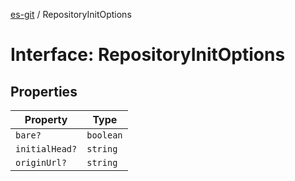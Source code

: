 [es-git](../globals.md) / RepositoryInitOptions

# Interface: RepositoryInitOptions

## Properties

| Property | Type |
| ------ | ------ |
| <a id="bare"></a> `bare?` | `boolean` |
| <a id="initialhead"></a> `initialHead?` | `string` |
| <a id="originurl"></a> `originUrl?` | `string` |
